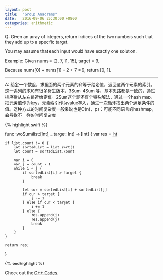 ```yaml
---
layout: post
title:  "Group Anagrams"
date:   2016-09-06 20:30:00 +0800
categories: arithmetic
---
```



Q:
Given an array of integers, return indices of the two numbers such that they add up to a specific target.

You may assume that each input would have exactly one solution.

Example:
Given nums = [2, 7, 11, 15], target = 9,

Because nums[0] + nums[1] = 2 + 7 = 9,
return [0, 1].

----------

A:
给定一个数组，求里面的两个元素的和等于给定值，返回这两个元素的索引。这一系列的求和有很多衍生版本，3Sum, 4Sum 等，基本思路都是一致的，通过排序后从左右逼近给定值。2Sum这个题还有个特殊解法，通过一个hash map，把元素值作为key，元素索引作为value存入，通过一次循环找出两个满足条件的值。这种方式的时间复杂度一般来说也是O(n)，ps：可能不同语言的hashmap，会导致不一样的时间复杂度


{% highlight swift %}

func twoSum(list:[Int], _ target: Int) -> [Int] {
    var res = [Int]()
    
    if list.count != 0 {
        let sortedList = list.sort()
        let count = sortedList.count
        
        var i = 0
        var j = count - 1
        while i < j {
            if sortedList[i] > target {
                break
            }
            
            let cur = sortedList[i] + sortedList[j]
            if cur > target {
                j -= 1
            } else if cur < target {
                i += 1
            } else {
                res.append(i)
                res.append(j)
                break
            }
        }
    }
    
    return res;
}

{% endhighlight %}

Check out the [C++ Codes][codes1].

[codes1]: https://github.com/JingWZ/ArithmeticSorting/tree/master/TwoSum.playground